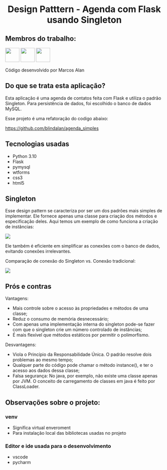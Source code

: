<h1 align="center"> Design Patttern - Agenda com Flask usando Singleton</h1>

## Membros do trabalho:
<div>
<img src="https://github.com/blindalan.png" width="45" height="45" style="max-width: 100%;">
<img src="https://github.com/emiliodeoliveira.png" width="45" height="45" style="max-width: 100%;">
<img src="https://github.com/marlonlupa.png" width="45" height="45" style="max-width: 100%;">
</div>

Código desenvolvido por Marcos Alan

## Do que se trata esta aplicação?

Esta aplicação é uma agenda de contatos feita com Flask e utiliza o padrão Singleton. Para persistência de dados, foi escolhido o banco de dados MySQL. 

Esse projeto é uma refatoração do codigo abaixo:

https://github.com/blindalan/agenda_simples

## Tecnologias usadas

- Python 3.10
- Flask
- pymysql
- wtforms
- css3
- html5

## Singleton

Esse design pattern se caracteriza por ser um dos padrões mais simples de implementar. Ele fornece apenas uma classe para criação dos métodos e especificação deles. Aqui temos um exemplo de como funciona a criação de instâncias:

<img src="https://miro.medium.com/max/1028/1*WXXQZp1glrQxLqrQ_TDN7Q.png" style="max-width: 100%;">

Ele também é eficiente em simplificar as conexões com o banco de dados, evitando conexões irrelevantes.

Comparação de conexão do Singleton vs. Conexão tradicional:

<img src="https://phpenthusiast.com/theme/assets/images/blog/the-singleton-pattern-explained.png" style="max-width: 100%;">

## Prós e contras

Vantagens:
- Mais controle sobre o acesso às propriedades e métodos de uma classe;
- Reduz o consumo de memória desnecessário;
- Com apenas uma implementação interna do singleton pode-se fazer com que o singleton crie um número controlado de instâncias;
- É mais flexível que métodos estáticos por permitir o polimorfismo.

Desvantagens:
- Viola o Princípio da Responsabilidade Única. O padrão resolve dois problemas ao mesmo tempo;
- Qualquer parte do código pode chamar o método instance(), e ter o acesso aos dados dessa classe; 
- Falsa segurança: No java, por exemplo, não existe uma classe apenas por JVM. O conceito de carregamento de classes em java é feito por ClassLoader.

## Observações sobre o projeto:

### venv
- Significa virtual enveroment
- Para instalação local das bibliotecas usadas no projeto


### Editor e ide usada para o desenvolvimento
- vscode
- pycharm
